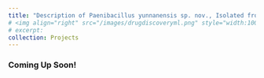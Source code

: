 ```yaml
---
title: "Description of Paenibacillus yunnanensis sp. nov., Isolated from a Tepid Spring"
# <img align="right" src="/images/drugdiscoveryml.png" style="width:100px;height:100px" />
# excerpt:
collection: Projects
---
```


### Coming Up Soon!
